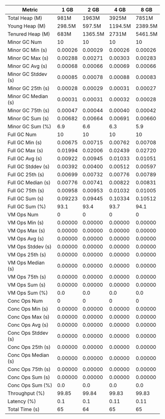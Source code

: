 | Metric | 1 GB | 2 GB | 4 GB | 8 GB |
|------|----|----|----|----|
| Total Heap (M) | 981M | 1963M | 3925M | 7851M |
| Young Heap (M) | 298.5M | 597.5M | 1194.5M | 2389.5M |
| Tenured Heap (M) | 683M | 1365.5M | 2731M | 5461.5M |
| Minor GC Num | 10 | 10 | 10 | 10 |
| Minor GC Min (s) | 0.00026 | 0.00029 | 0.00026 | 0.00026 |
| Minor GC Max (s) | 0.00288 | 0.00271 | 0.00303 | 0.00283 |
| Minor GC Avg (s) | 0.00068 | 0.00066 | 0.00069 | 0.00066 |
| Minor GC Stddev (s) | 0.00085 | 0.00078 | 0.00088 | 0.00083 |
| Minor GC 25th (s) | 0.00028 | 0.00029 | 0.00031 | 0.00027 |
| Minor GC Median (s) | 0.00031 | 0.00031 | 0.00032 | 0.00028 |
| Minor GC 75th (s) | 0.00047 | 0.00044 | 0.00040 | 0.00042 |
| Minor GC Sum (s) | 0.00682 | 0.00664 | 0.00691 | 0.00660 |
| Minor GC Sum (%) | 6.9 | 6.6 | 6.3 | 5.9 |
| Full GC Num | 10 | 10 | 10 | 10 |
| Full GC Min (s) | 0.00675 | 0.00715 | 0.00762 | 0.00708 |
| Full GC Max (s) | 0.01994 | 0.02006 | 0.02439 | 0.02720 |
| Full GC Avg (s) | 0.00922 | 0.00945 | 0.01033 | 0.01051 |
| Full GC Stddev (s) | 0.00392 | 0.00400 | 0.00512 | 0.00597 |
| Full GC 25th (s) | 0.00699 | 0.00732 | 0.00776 | 0.00789 |
| Full GC Median (s) | 0.00776 | 0.00741 | 0.00822 | 0.00831 |
| Full GC 75th (s) | 0.00958 | 0.00953 | 0.01032 | 0.01005 |
| Full GC Sum (s) | 0.09223 | 0.09445 | 0.10334 | 0.10512 |
| Full GC Sum (%) | 93.1 | 93.4 | 93.7 | 94.1 |
| VM Ops Num | 0 | 0 | 0 | 0 |
| VM Ops Min (s) | 0.00000 | 0.00000 | 0.00000 | 0.00000 |
| VM Ops Max (s) | 0.00000 | 0.00000 | 0.00000 | 0.00000 |
| VM Ops Avg (s) | 0.00000 | 0.00000 | 0.00000 | 0.00000 |
| VM Ops Stddev (s) | 0.00000 | 0.00000 | 0.00000 | 0.00000 |
| VM Ops 25th (s) | 0.00000 | 0.00000 | 0.00000 | 0.00000 |
| VM Ops Median (s) | 0.00000 | 0.00000 | 0.00000 | 0.00000 |
| VM Ops 75th (s) | 0.00000 | 0.00000 | 0.00000 | 0.00000 |
| VM Ops Sum (s) | 0.00000 | 0.00000 | 0.00000 | 0.00000 |
| VM Ops Sum (%) | 0.0 | 0.0 | 0.0 | 0.0 |
| Conc Ops Num | 0 | 0 | 0 | 0 |
| Conc Ops Min (s) | 0.00000 | 0.00000 | 0.00000 | 0.00000 |
| Conc Ops Max (s) | 0.00000 | 0.00000 | 0.00000 | 0.00000 |
| Conc Ops Avg (s) | 0.00000 | 0.00000 | 0.00000 | 0.00000 |
| Conc Ops Stddev (s) | 0.00000 | 0.00000 | 0.00000 | 0.00000 |
| Conc Ops 25th (s) | 0.00000 | 0.00000 | 0.00000 | 0.00000 |
| Conc Ops Median (s) | 0.00000 | 0.00000 | 0.00000 | 0.00000 |
| Conc Ops 75th (s) | 0.00000 | 0.00000 | 0.00000 | 0.00000 |
| Conc Ops Sum (s) | 0.00000 | 0.00000 | 0.00000 | 0.00000 |
| Conc Ops Sum (%) | 0.0 | 0.0 | 0.0 | 0.0 |
| Throughput (%) | 99.85 | 99.84 | 99.83 | 99.83 |
| Latency (%) | 0.1 | 0.1 | 0.11 | 0.11 |
| Total Time (s) | 65 | 64 | 65 | 65 |
